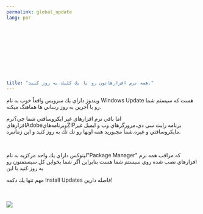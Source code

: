 ```yaml
---
permalink: global_update
lang: per
  



  
  





title: "همه نرم افزارهاتون رو با يك كليك به روز كنيد."
---
```



ويندوز داراي يك سرويس واقعاً خوب به نام Windows Update هست كه سيستم شما رو با آخرين به روز رساني ها هماهنگ ميكنه.<br />


اما باقي نرم افزارهاي غير ايكروسافتي شما چي؟نرم
افزارهايAdobeوبرنامه&zwnj;هايZIPبرنامه رايت سي&zwnj; دي،مرورگرهاي وب و
ايميل غير مايكروسافتي و غيره.شما مجبوريد همه اونها رو تك تك به روز كنيد
و اين زمانبره.<br />


<br />


لينوكس داراي يك واحد مركزيه به نام"Package Manager" كه مراقب همه نرم
افزارهاي نصب شده روي سيستم شما هست بنابراين اگر شما بخواين كل سيستمتون
رو به روز كنيد با اين<br />

مهم تنها يك دكمه Install Updates فاصله دارين!&nbsp;<br />

<br />

<br />

<img src="Images/global_update.png">







